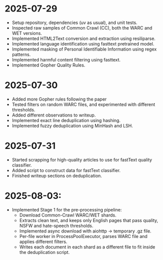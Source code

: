 # 2025-07-29
- Setup repository, dependencies (uv as usual), and unit tests.
- Inspected raw samples of Common Crawl (CC), both the WARC and WET versions.
- Implemented HTML2Text conversion and extraction using resiliparse. 
- Implemented language identification using fasttext pretrained model.
- Implemented masking of Personal Identifiable Information using regex patterns.
- Implemented harmful content filtering using fasttext.
- Implemented Gopher Quality Rules.

# 2025-07-30
- Added more Gopher rules following the paper
- Tested filters on random WARC files, and experimented with different thresholds.
- Added different observations to writeup.
- Implemented exact line deduplication using hashing. 
- Implemented fuzzy deduplication using MinHash and LSH. 

# 2025-07-31
- Started scrapping for high-quality articles to use for fastText quality classifier.
- Added script to construct data for fastText classifier.
- Finished writeup sections on deduplication.

# 2025-08-03:
- Implemented Stage 1 for the pre-processing pipeline:
  - Download Common-Crawl WARC/WET shards. 
  - Extracts clean text, and keeps only English pages that pass quality, NSFW and hate-speech thresholds. 
  - Implemented async download with aiohttp → temporary .gz file. 
  - Per-file worker in ProcessPoolExecutor, parses WARC file and applies different filters.
  - Writes each document in each shard as a different file to fit inside the deduplication script.
